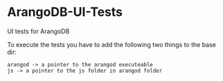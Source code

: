 ArangoDB-UI-Tests
=================

UI tests for ArangoDB

To execute the tests you have to add the following two things to the base dir:

    arangod -> a pointer to the arangod executeable
    js -> a pointer to the js folder in arangod folder

